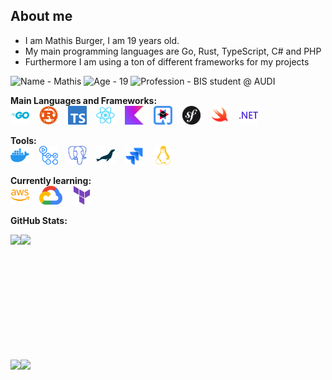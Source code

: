 ## About me
- I am Mathis Burger, I am 19 years old.
- My main programming languages are Go, Rust, TypeScript, C# and PHP
- Furthermore I am using a ton of different frameworks for my projects

![Name - Mathis](https://img.shields.io/badge/Name-Mathis-ff69b4?style=for-the-badge)
![Age - 19](https://img.shields.io/badge/Age-19-important?style=for-the-badge)
![Profession - BIS student @ AUDI](https://img.shields.io/badge/Profession-BIS_student_@_AUDI-blueviolet?style=for-the-badge)

**Main Languages and Frameworks:**<br>
<img alt="Go" src="media/go.svg" height="30" /> &nbsp;&nbsp;
<img alt="Rust" src="media/rust.svg" height="30" /> &nbsp;&nbsp;
<img alt="TypeScript" src="media/typescript.svg" height="30" /> &nbsp;&nbsp;
<img alt="React" src="media/react.svg" height="30" /> &nbsp;&nbsp;
<img alt="Kotlin" src="media/kotlin.svg" height="30" /> &nbsp;&nbsp;
<img alt="Quarkus" src="media/quarkus.png" height="30" /> &nbsp;&nbsp;
<img alt="Symfony" src="media/symfony.svg" height="30" /> &nbsp;&nbsp;
<img alt="Swift" src="media/swift.svg" height="30" /> &nbsp;&nbsp;
<img alt="dotnet" src="media/dotnet.svg" height="30" /> &nbsp;&nbsp;


**Tools:**<br>
<img alt="Docker" src="media/docker.svg" height="30" /> &nbsp;&nbsp;
<img alt="GH Actions" src="media/actions.svg" height="30" /> &nbsp;&nbsp;
<img alt="Postgres" src="media/postgres.svg" height="30" /> &nbsp;&nbsp;
<img alt="MariaDB" src="media/mariadb.svg" height="30" /> &nbsp;&nbsp;
<img alt="Jira" src="media/jira.svg" height="30" /> &nbsp;&nbsp;
<img alt="Linux" src="media/linux.svg" height="30" /> &nbsp;&nbsp;

**Currently learning:**<br>
<img alt="AWS" src="media/aws.svg" height="30" /> &nbsp;&nbsp;
<img alt="gcloud" src="media/gcloud.png" height="30" /> &nbsp;&nbsp;
<img alt="Terraform" src="media/terraform.svg" height="30" /> &nbsp;&nbsp;

**GitHub Stats:**

<div style="display:flex; flex-direction:row;">
  <img src="https://github-readme-stats.vercel.app/api?username=MathisBurger&theme=tokyonight&layout=compact&hide=css" height="200" />
<img src="https://github-readme-stats.vercel.app/api/top-langs/?username=MathisBurger&theme=tokyonight&layout=compact&hide=css&exclude_repo=ws23-contest,ss24-mediaplayer,ws23-24-java,mui-wrapped-components,advanced-portfolio-tracker,SoundboardServer,wuelstephan-web,time-dependent-quotes,gma3-osc,linkedin-login-bypass"  height="200" />
</div>

<div style="display:flex; flex-direction:row;">
  <img src="https://api.githubtrends.io/user/svg/MathisBurger/langs?time_range=one_year&theme=dark" />
  <img src="https://api.githubtrends.io/user/svg/MathisBurger/repos?time_range=one_year&group=other&theme=dark" />
</div>
